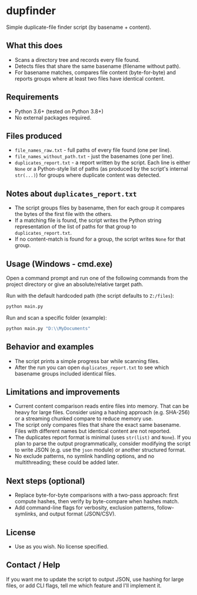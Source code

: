 dupfinder
========

Simple duplicate-file finder script (by basename + content).

What this does
--------------
- Scans a directory tree and records every file found.
- Detects files that share the same basename (filename without path).
- For basename matches, compares file content (byte-for-byte) and reports groups where at least two files have identical content.

Requirements
------------
- Python 3.6+ (tested on Python 3.8+)
- No external packages required.

Files produced
--------------
- `file_names_raw.txt` - full paths of every file found (one per line).
- `file_names_without_path.txt` - just the basenames (one per line).
- `duplicates_report.txt` - a report written by the script. Each line is either `None` or a Python-style list of paths (as produced by the script's internal `str(...)`) for groups where duplicate content was detected.

Notes about `duplicates_report.txt`
----------------------------------
- The script groups files by basename, then for each group it compares the bytes of the first file with the others.
- If a matching file is found, the script writes the Python string representation of the list of paths for that group to `duplicates_report.txt`.
- If no content-match is found for a group, the script writes `None` for that group.

Usage (Windows - cmd.exe)
-------------------------
Open a command prompt and run one of the following commands from the project directory or give an absolute/relative target path.

Run with the default hardcoded path (the script defaults to `Z:/files`):

```cmd
python main.py
```

Run and scan a specific folder (example):

```cmd
python main.py "D:\\MyDocuments"
```

Behavior and examples
---------------------
- The script prints a simple progress bar while scanning files.
- After the run you can open `duplicates_report.txt` to see which basename groups included identical files.

Limitations and improvements
----------------------------
- Current content comparison reads entire files into memory. That can be heavy for large files. Consider using a hashing approach (e.g. SHA-256) or a streaming chunked compare to reduce memory use.
- The script only compares files that share the exact same basename. Files with different names but identical content are not reported.
- The duplicates report format is minimal (uses `str(list)` and `None`). If you plan to parse the output programmatically, consider modifying the script to write JSON (e.g. use the `json` module) or another structured format.
- No exclude patterns, no symlink handling options, and no multithreading; these could be added later.

Next steps (optional)
---------------------
- Replace byte-for-byte comparisons with a two-pass approach: first compute hashes, then verify by byte-compare when hashes match.
- Add command-line flags for verbosity, exclusion patterns, follow-symlinks, and output format (JSON/CSV).

License
-------
- Use as you wish. No license specified.

Contact / Help
--------------
If you want me to update the script to output JSON, use hashing for large files, or add CLI flags, tell me which feature and I'll implement it.

